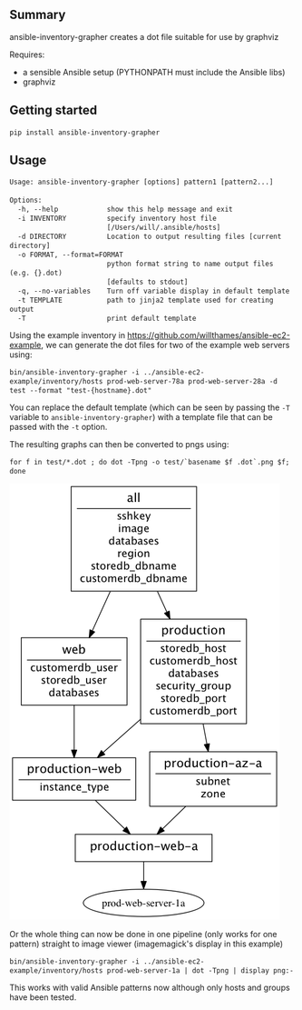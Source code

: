 ## Summary
ansible-inventory-grapher creates a dot file suitable for use by
graphviz

Requires:
* a sensible Ansible setup (PYTHONPATH must include the Ansible libs)
* graphviz

## Getting started
```
pip install ansible-inventory-grapher
```

## Usage
```
Usage: ansible-inventory-grapher [options] pattern1 [pattern2...]

Options:
  -h, --help            show this help message and exit
  -i INVENTORY          specify inventory host file
                        [/Users/will/.ansible/hosts]
  -d DIRECTORY          Location to output resulting files [current directory]
  -o FORMAT, --format=FORMAT
                        python format string to name output files (e.g. {}.dot) 
                        [defaults to stdout]
  -q, --no-variables    Turn off variable display in default template
  -t TEMPLATE           path to jinja2 template used for creating output
  -T                    print default template
```

Using the example inventory in https://github.com/willthames/ansible-ec2-example,
we can generate the dot files for two of the example web servers using:
```
bin/ansible-inventory-grapher -i ../ansible-ec2-example/inventory/hosts prod-web-server-78a prod-web-server-28a -d test --format "test-{hostname}.dot"
```

You can replace the default template (which can be seen by passing the `-T` variable to `ansible-inventory-grapher`) with a template file that can be
passed with the `-t` option.

The resulting graphs can then be converted to pngs using:
```
for f in test/*.dot ; do dot -Tpng -o test/`basename $f .dot`.png $f; done
```

![Resulting image for prod-web-server-78a](test/prod-web-server-1a.png)

Or the whole thing can now be done in one pipeline (only works for one pattern) 
straight to image viewer (imagemagick's display in this example)
```
bin/ansible-inventory-grapher -i ../ansible-ec2-example/inventory/hosts prod-web-server-1a | dot -Tpng | display png:-
```

This works with valid Ansible patterns now although only hosts and groups have been tested.
